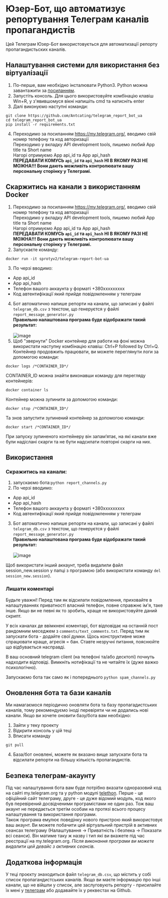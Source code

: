 # Юзер-Бот, що автоматизує репортування Телеграм каналів пропагандистів

Цей Телеграм Юзер-Бот використовується для автоматизації репорту пропагандистьских каналів.

## Налаштування системи для використання без віртуалізації
1. По-перше, вам необхідно інсталювати Python3. Python можна завантажити за [посиланням](https://www.python.org/). 
2. Запустіть консоль. Для цього використовуйте комбінацію клавіш Win+R, у з'явившомуся вікні напишіть cmd та натисніть enter
3. Далі виконуємо наступні команди:
```
git clone https://github.com/Antcating/telegram_report_bot_ua
cd telegram_report_bot_ua
pip install -r requirements.txt
```
4. Переходимо за посиланням  https://my.telegram.org/, вводимо свій номер телефону та код авторизації
<br>Переходимо у вкладку API development tools, пишемо любий App title та Short name
<br>Нагорі отримуємо App api_id та App api_hash
<br>**ПЕРЕДАВАТИ КОМУСЬ `api_id` та `api_hash` НІ В ЯКОМУ РАЗІ НЕ МОЖНА!!! Вони дають можливіть контролювати вашу персональну сторінку у Телеграмі.**

## Скаржитись на канали з використанням Docker
1. Переходимо за посиланням  https://my.telegram.org/, вводимо свій номер телефону та код авторизації
<br>Переходимо у вкладку API development tools, пишемо любий App title та Short name
<br>Нагорі отримуємо App api_id та App api_hash
<br>**ПЕРЕДАВАТИ КОМУСЬ `api_id` та `api_hash` НІ В ЯКОМУ РАЗІ НЕ МОЖНА!!! Вони дають можливіть контролювати вашу персональну сторінку у Телеграмі.**
2. Запускаєте команду:
```
docker run -it sprotyv2/telegram-report-bot-ua
```
3. По черзі вводимо:
- App api_id
- App api_hash
- Телефон вашого аккаунта у форматі +380ххххххххх
- Код автентифікації який прийде повідомленням у телеграм
4. Бот автоматично напише репорти на канали, що записані у файлі `telegram_db.csv` з текстом, що генеруєтся у файлі `report_message_generator.py`
<br>**Правильно налаштована програма буде відображати такий результат:**
<br><br>![image](https://user-images.githubusercontent.com/39994538/155859028-e83b5228-e711-4f21-bf4e-db9b1cfccb24.png)
5. Щоб "звернути" Docker контейнер для работи на фоні можна використати наступну комбінацію клавіш: Ctrl+P followed by Ctrl+Q. Контейнер продовжить працювати, ви можете переглянути логи за допомогою команди:
```
docker logs /*CONTAINER_ID*/
```
CONTAINER_ID можна знайти виконавши команду для перегляду контейнерів:
```
docker container ls
```
Контейнер можна зупинити за допомогою команди:
```
docker stop /*CONTAINER_ID*/
```
Та знов запустити зупинений контейнер за допомогою команди:
```
docker start /*CONTAINER_ID*/
```
При запуску зупиненого контейнеру він запамʼятає, на які канали вже були надіслані скарги та не бути надсилати повторні скарги на них.

## Використання

### Скражитись на канали:
1. запускаємо бота:`python report_channels.py`
2. По черзі вводимо:
- App api_id
- App api_hash
- Телефон вашого аккаунта у форматі +380ххххххххх
- Код автентифікації який прийде повідомленням у телеграм
3. Бот автоматично напише репорти на канали, що записані у файлі `telegram_db.csv` з текстом, що генеруєтся у файлі `report_message_generator.py`
<br>**Правильно налаштована програма буде відображати такий результат:**
<br><br>![image](https://user-images.githubusercontent.com/39994538/155859028-e83b5228-e711-4f21-bf4e-db9b1cfccb24.png)

Щоб використати інший аккаунт, треба видалили файл session_new.session у папці з програмою (або використати команду `del session_new.session`).

### Лишати коментарі

Будьте уважні! Перед там як відсилати повідомлення, приховайте в налаштуваннях приватності
власний телефон, повне справжнє ім'я, таке інше. Якщо ви не певні як то зробить, краще
не використовуйте даний скрипт.

У всіх каналах де ввімкнені коментарі, бот відповідає на останній пост рандомним меседжем з `comments/text_comments.txt`.
Перед тим як запускати бота - додайте свої думки. Щось конструктивне може спрацювати краще, агресія = бан.
Ставте незручні питання, пояснюйте що відбувається насправді.

В ваш основний telegram client (на телефоні та/або десктопі) почнуть надходити відповіді.
Вимкніть нотифікації та не читайте їх (дуже важко психологічно).

Запускаємо бота так само як і попереднього `python spam_channels.py`

## Оновлення бота та бази каналів
Ми намагаємося періодично оновляти бота та базу пропагадистських каналів, тому рекомендуємо іноді перевіряти чи не додались нові канали. 
Якщо ви хочете оновити базу/бота вам необхідно: 
1. Зайти у теку проекту
2. Відкрити консоль у цій теці 
3. Вписати команду 
``` 
git pull
```
4. База/бот оновлені, можете як вказано вище запускати бота та відсилати репорти на більшу кількість пропагандистів.


## Безпека телеграм-акаунту
Під час налаштування бота вам буде потрібно вказати одноразовий код на сайті my.telegram.org та у python модулі [telethon](https://github.com/LonamiWebs/Telethon). Перше - це офіційний сайт телеграму, друге - це дуже відомий модуль, код якого був перевірений досвідченими програмістами не один раз. Тож ваш акаунт не передається третім особам на протязі всього процесу налаштування та використання програми.
<br>Також програма емулює поведінку нового пристрою який використовує ваш акаунт. Ви можете побачити цей віртуальний пристрій в активних сеансах телеграму (Налаштування -> Приватність і безпека  -> Показати всі сеанси). Він матиме таку ж назву і тип які ви вкажете під час реєстрації на my.telegram.org. *Після виконання програми ви можете видалити цей девайс з активних сеансів.*

## Додаткова інформація
У теці проєкту знаходиться файл `telegram_db.csv`, що містить у собі список пропагандистських каналів. Якщо ви маєте інформацію про інші канали, що не війшли у список, але заслуговують репорту - присилайте їх мені у [телеграм](https://www.t.me/Achating) або додавайте їх у реквестах на Github.
